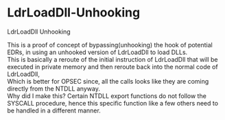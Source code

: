 # LdrLoadDll-Unhooking
LdrLoadDll Unhooking

This is a proof of concept of bypassing(unhooking) the hook of potential EDRs, in using an unhooked version of LdrLoadDll to load DLLs.  
This is basically a reroute of the initial instruction of LdrLoadDll that will be executed in private memory and then reroute back into the normal code of LdrLoadDll,  
Which is better for OPSEC since, all the calls looks like they are coming directly from the NTDLL anyway.  
Why did I make this? Certain NTDLL export functions do not follow the SYSCALL procedure, hence this specific function like a few others need to be handled in a different manner.

